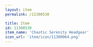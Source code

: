 ```yaml
---
layout: item
permalink: /11300530

title: Item
id: 11300530
item_name: 'Chaotic Serenity Headgear'
icon_url: 'item/icon/11300064.png'
---
```

